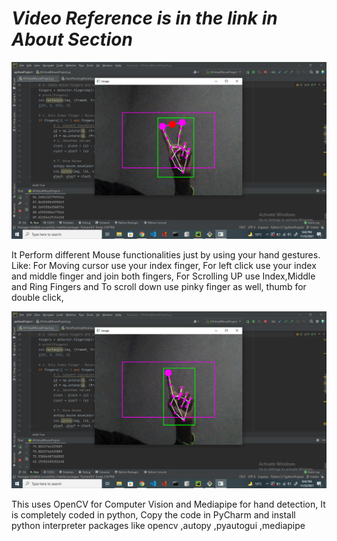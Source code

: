 # *Video Reference is in the link in About Section*

![](https://github.com/AniketAKT/VirtualMouse/blob/d03d5abec809b3867a8bff97e0db906b57fdc082/Screenshot%20(41).png)

It Perform different Mouse functionalities just by using your hand gestures.
Like:
For Moving cursor use your index finger,
For left click use your index and middle finger and join both fingers,
For Scrolling UP use Index,Middle and  Ring Fingers and To scroll down use pinky finger as well,
thumb for double click,

![](https://github.com/AniketAKT/VirtualMouse/blob/0d2e5f07d15b8011a1fcb8fcb0efd936254512c4/Screenshot%20(40).png)

This uses OpenCV for Computer Vision and Mediapipe for hand detection, 
It is completely coded in python,
Copy the code in PyCharm and install python interpreter packages like opencv ,autopy ,pyautogui ,mediapipe
 
